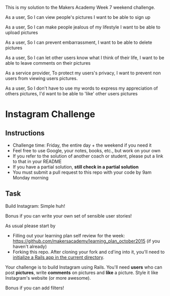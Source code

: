 This is my solution to the Makers Academy Week 7 weekend challenge.

As a user,
So I can view people's pictures
I want to be able to sign up

As a user,
So I can make people jealous of my lifestyle
I want to be able to upload pictures

As a user,
So I can prevent embarrassment,
I want to be able to delete pictures


As a user,
So I can let other users know what I think of their life,
I want to be able to leave comments on their pictures

As a service provider,
To protect my users's privacy,
I want to prevent non users from viewing users pictures.

As a user,
So I don't have to use my words to express my appreciation of others pictures,
I'd want to be able to 'like' other users pictures



Instagram Challenge
===================

Instructions
-------
* Challenge time: Friday, the entire day + the weekend if you need it
* Feel free to use Google, your notes, books, etc., but work on your own
* If you refer to the solution of another coach or student, please put a link to that in your README
* If you have a partial solution, **still check in a partial solution**
* You must submit a pull request to this repo with your code by 9am Monday morning

Task
-----

Build Instagram: Simple huh!

Bonus if you can write your own set of sensible user stories!

As usual please start by

* Filling out your learning plan self review for the week: https://github.com/makersacademy/learning_plan_october2015 (if you haven't already)
* Forking this repo. After cloning your fork and cd'ing into it, you'll need to [initialize a Rails app in the current directory](http://blog.jasonmeridth.com/posts/create-rails-application-in-current-directory/).

Your challenge is to build Instagram using Rails. You'll need **users** who can post **pictures**, write **comments** on pictures and **like** a picture. Style it like Instagram's website (or more awesome).

Bonus if you can add filters!
